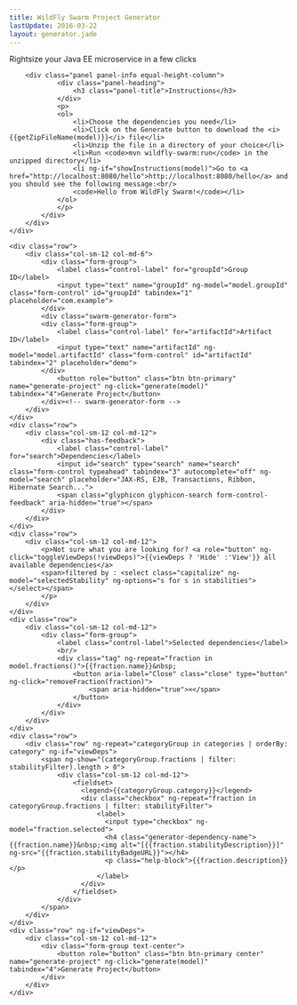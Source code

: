 ```yaml
---
title: WildFly Swarm Project Generator
lastUpdate: 2016-03-22
layout: generator.jade
---
```


Rightsize your Java EE microservice in a few clicks

<form name="form" ng-app="swarm-generator-app" ng-controller="swarm-generator">
	<div class="row margin-top-20">
		<div class="col-sm-12 col-md-12">

		<div class="panel panel-info equal-height-column">
				<div class="panel-heading">
					<h3 class="panel-title">Instructions</h3>
				</div>
				<p>
				<ol>					
					<li>Choose the dependencies you need</li>
					<li>Click on the Generate button to download the <i>{{getZipFileName(model)}}</i> file</li>
					<li>Unzip the file in a directory of your choice</li>
					<li>Run <code>mvn wildfly-swarm:run</code> in the unzipped directory</li>
					<li ng-if="showInstructions(model)">Go to <a href="http://localhost:8080/hello">http://localhost:8080/hello</a> and you should see the following message:<br/>
					<code>Hello from WildFly Swarm!</code></li>
				</ol>
				</p>
			</div>		
		</div>
	</div>

	<div class="row">
		<div class="col-sm-12 col-md-6">
			<div class="form-group">
				<label class="control-label" for="groupId">Group ID</label>
				<input type="text" name="groupId" ng-model="model.groupId" class="form-control" id="groupId" tabindex="1" placeholder="com.example">
			</div>
			<div class="swarm-generator-form">
			<div class="form-group">
				<label class="control-label" for="artifactId">Artifact ID</label>
				<input type="text" name="artifactId" ng-model="model.artifactId" class="form-control" id="artifactId" tabindex="2" placeholder="demo">
			</div>
				<button role="button" class="btn btn-primary" name="generate-project" ng-click="generate(model)" tabindex="4">Generate Project</button>
			</div><!-- swarm-generator-form -->
		</div>
	</div>
	<div class="row">
		<div class="col-sm-12 col-md-12">
			<div class="has-feedback">
				<label class="control-label" for="search">Dependencies</label>
				<input id="search" type="search" name="search" class="form-control typeahead" tabindex="3" autocomplete="off" ng-model="search" placeholder="JAX-RS, EJB, Transactions, Ribbon, Hibernate Search...">
				<span class="glyphicon glyphicon-search form-control-feedback" aria-hidden="true"></span>
			</div>
		</div>
	</div>
	<div class="row">
		<div class="col-sm-12 col-md-12">
			<p>Not sure what you are looking for? <a role="button" ng-click="toggleViewDeps(!viewDeps)">{{viewDeps ? 'Hide' :'View'}} all available dependencies</a>
			<span>filtered by : <select class="capitalize" ng-model="selectedStability" ng-options="s for s in stabilities"></select></span>
			</p>
		</div>
	</div>
	<div class="row">
		<div class="col-sm-12 col-md-12">
			<div class="form-group">
				<label class="control-label">Selected dependencies</label>
				<br/>
				<div class="tag" ng-repeat="fraction in model.fractions()">{{fraction.name}}&nbsp;
					<button aria-label="Close" class="close" type="button" ng-click="removeFraction(fraction)">
						<span aria-hidden="true">×</span>
					</button>
				</div>
			</div>						
		</div>		
	</div>
	<div class="row">
		<div class="row" ng-repeat="categoryGroup in categories | orderBy: category" ng-if="viewDeps">
			<span ng-show="(categoryGroup.fractions | filter: stabilityFilter).length > 0">
				<div class="col-sm-12 col-md-12">
					<fieldset>
					  <legend>{{categoryGroup.category}}</legend>
					  <div class="checkbox" ng-repeat="fraction in categoryGroup.fractions | filter: stabilityFilter">
					  	  <label>
					  	  	<input type="checkbox" ng-model="fraction.selected">
					  	  	<h4 class="generator-dependency-name">{{fraction.name}}&nbsp;<img alt="[{{fraction.stabilityDescription}}]" ng-src="{{fraction.stabilityBadgeURL}}"></h4>
					  	  	<p class="help-block">{{fraction.description}}</p>
					  	  </label>
					  </div>
					</fieldset>
				</div>
			</span>
		</div>
	</div>
	<div class="row" ng-if="viewDeps">
		<div class="col-sm-12 col-md-12">
			<div class="form-group text-center">
				<button role="button" class="btn btn-primary center" name="generate-project" ng-click="generate(model)" tabindex="4">Generate Project</button>
			</div>
		</div>				
	</div>
</form>
